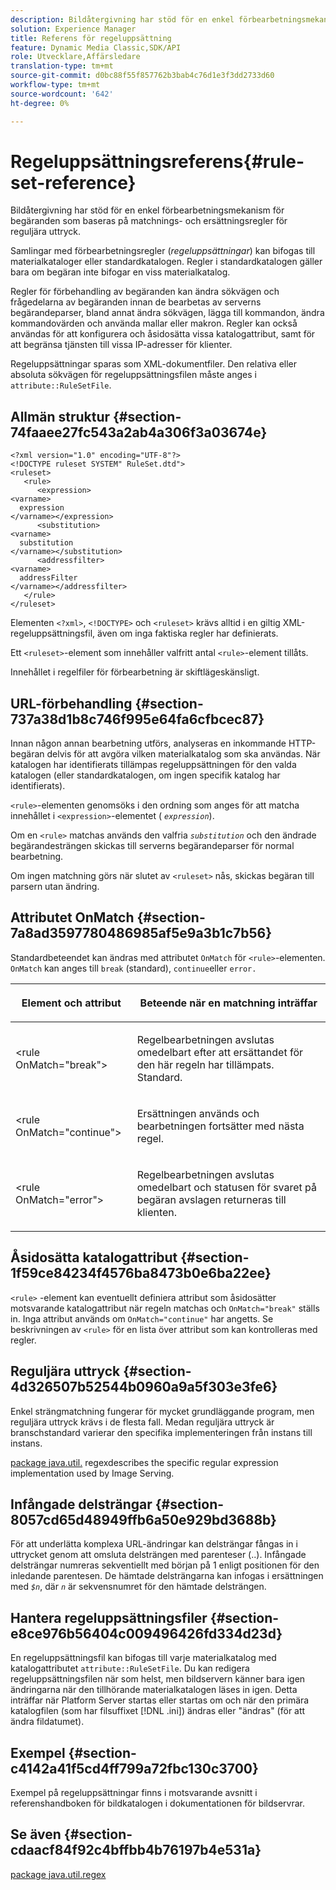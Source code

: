 ```yaml
---
description: Bildåtergivning har stöd för en enkel förbearbetningsmekanism för begäranden som baseras på matchnings- och ersättningsregler för reguljära uttryck.
solution: Experience Manager
title: Referens för regeluppsättning
feature: Dynamic Media Classic,SDK/API
role: Utvecklare,Affärsledare
translation-type: tm+mt
source-git-commit: d0bc88f55f857762b3bab4c76d1e3f3dd2733d60
workflow-type: tm+mt
source-wordcount: '642'
ht-degree: 0%

---
```



# Regeluppsättningsreferens{#rule-set-reference}

Bildåtergivning har stöd för en enkel förbearbetningsmekanism för begäranden som baseras på matchnings- och ersättningsregler för reguljära uttryck.

<!--<a id="section_F44601A65CE1451EAD0A449C66B773CC"></a>-->

Samlingar med förbearbetningsregler (*regeluppsättningar*) kan bifogas till materialkataloger eller standardkatalogen. Regler i standardkatalogen gäller bara om begäran inte bifogar en viss materialkatalog.

Regler för förbehandling av begäranden kan ändra sökvägen och frågedelarna av begäranden innan de bearbetas av serverns begärandeparser, bland annat ändra sökvägen, lägga till kommandon, ändra kommandovärden och använda mallar eller makron. Regler kan också användas för att konfigurera och åsidosätta vissa katalogattribut, samt för att begränsa tjänsten till vissa IP-adresser för klienter.

Regeluppsättningar sparas som XML-dokumentfiler. Den relativa eller absoluta sökvägen för regeluppsättningsfilen måste anges i `attribute::RuleSetFile`.

## Allmän struktur {#section-74faaee27fc543a2ab4a306f3a03674e}

```
<?xml version="1.0" encoding="UTF-8"?>
<!DOCTYPE ruleset SYSTEM" RuleSet.dtd">
<ruleset>
   <rule>
      <expression>
<varname>
  expression
</varname></expression>
      <substitution>
<varname>
  substitution
</varname></substitution>
      <addressfilter>
<varname>
  addressFilter
</varname></addressfilter>
   </rule>
</ruleset>
```

Elementen `<?xml>`, `<!DOCTYPE>` och `<ruleset>` krävs alltid i en giltig XML-regeluppsättningsfil, även om inga faktiska regler har definierats.

Ett `<ruleset>`-element som innehåller valfritt antal `<rule>`-element tillåts.

Innehållet i regelfiler för förbearbetning är skiftlägeskänsligt.

## URL-förbehandling {#section-737a38d1b8c746f995e64fa6cfbcec87}

Innan någon annan bearbetning utförs, analyseras en inkommande HTTP-begäran delvis för att avgöra vilken materialkatalog som ska användas. När katalogen har identifierats tillämpas regeluppsättningen för den valda katalogen (eller standardkatalogen, om ingen specifik katalog har identifierats).

`<rule>`-elementen genomsöks i den ordning som anges för att matcha innehållet i `<expression>`-elementet ( *`expression`*).

Om en `<rule>` matchas används den valfria *`substitution`* och den ändrade begärandesträngen skickas till serverns begärandeparser för normal bearbetning.

Om ingen matchning görs när slutet av `<ruleset>` nås, skickas begäran till parsern utan ändring.

## Attributet OnMatch {#section-7a8ad3597780486985af5e9a3b1c7b56}

Standardbeteendet kan ändras med attributet `OnMatch` för `<rule>`-elementen. `OnMatch` kan anges till  `break` (standard),  `continue`eller  `error.`

<table id="table_4CABF55B33854A128D5F326B31C6C397"> 
 <thead> 
  <tr> 
   <th colname="col1" class="entry"> <p>Element och attribut </p> </th> 
   <th colname="col2" class="entry"> <p>Beteende när en matchning inträffar </p> </th> 
  </tr> 
 </thead>
 <tbody> 
  <tr> 
   <td colname="col1"> <p><span class="codeph"> &lt;rule OnMatch="break"&gt;</span> </p> </td> 
   <td colname="col2"> <p>Regelbearbetningen avslutas omedelbart efter att ersättandet för den här regeln har tillämpats. Standard. </p> </td> 
  </tr> 
  <tr> 
   <td colname="col1"> <p><span class="codeph"> &lt;rule OnMatch="continue"&gt;</span> </p> </td> 
   <td colname="col2"> <p>Ersättningen används och bearbetningen fortsätter med nästa regel. </p> </td> 
  </tr> 
  <tr> 
   <td colname="col1"> <p><span class="codeph"> &lt;rule OnMatch="error"&gt;</span> </p> </td> 
   <td colname="col2"> <p>Regelbearbetningen avslutas omedelbart och statusen för svaret på begäran avslagen returneras till klienten. </p> </td> 
  </tr> 
 </tbody> 
</table>

## Åsidosätta katalogattribut {#section-1f59ce84234f4576ba8473b0e6ba22ee}

`<rule>` -element kan eventuellt definiera attribut som åsidosätter motsvarande katalogattribut när regeln matchas och  `OnMatch="break"` ställs in. Inga attribut används om `OnMatch="continue"` har angetts. Se beskrivningen av `<rule>` för en lista över attribut som kan kontrolleras med regler.

## Reguljära uttryck {#section-4d326507b52544b0960a9a5f303e3fe6}

Enkel strängmatchning fungerar för mycket grundläggande program, men reguljära uttryck krävs i de flesta fall. Medan reguljära uttryck är branschstandard varierar den specifika implementeringen från instans till instans.

[package java.util.](https://www2.cs.duke.edu/csed/java/jdk1.4.2/docs/api/) regexdescribes the specific regular expression implementation used by Image Serving.

## Infångade delsträngar {#section-8057cd65d48949ffb6a50e929bd3688b}

För att underlätta komplexa URL-ändringar kan delsträngar fångas in i uttrycket genom att omsluta delsträngen med parenteser (..). Infångade delsträngar numreras sekventiellt med början på 1 enligt positionen för den inledande parentesen. De hämtade delsträngarna kan infogas i ersättningen med *`$n`*, där *`n`* är sekvensnumret för den hämtade delsträngen.

## Hantera regeluppsättningsfiler {#section-e8ce976b56404c009496426fd334d23d}

En regeluppsättningsfil kan bifogas till varje materialkatalog med katalogattributet `attribute::RuleSetFile`. Du kan redigera regeluppsättningsfilen när som helst, men bildservern känner bara igen ändringarna när den tillhörande materialkatalogen läses in igen. Detta inträffar när Platform Server startas eller startas om och när den primära katalogfilen (som har filsuffixet [!DNL .ini]) ändras eller &quot;ändras&quot; (för att ändra fildatumet).

## Exempel {#section-c4142a41f5cd4ff799a72fbc130c3700}

Exempel på regeluppsättningar finns i motsvarande avsnitt i referenshandboken för bildkatalogen i dokumentationen för bildservrar.

## Se även {#section-cdaacf84f92c4bffbb4b76197b4e531a}

[package java.util.regex](https://www2.cs.duke.edu/csed/java/jdk1.4.2/docs/api/)
